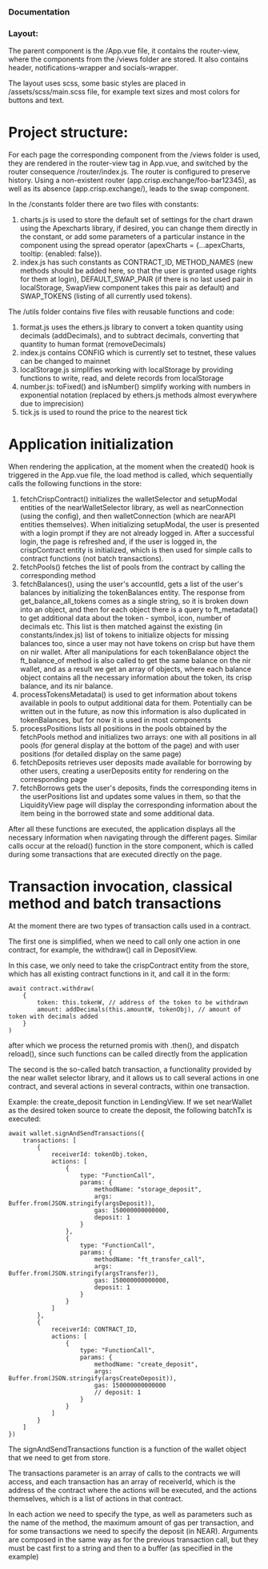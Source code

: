 ### Documentation

### Layout:
The parent component is the /App.vue file, it contains the router-view, where the components from the /views folder are stored. It also contains header, notifications-wrapper and socials-wrapper.

The layout uses scss, some basic styles are placed in /assets/scss/main.scss file, for example text sizes and most colors for buttons and text.

# Project structure:
For each page the corresponding component from the /views folder is used, they are rendered in the router-view tag in App.vue, and switched by the router consequence /router/index.js. The router is configured to preserve history. Using a non-existent router (app.crisp.exchange/foo-bar12345), as well as its absence (app.crisp.exchange/), leads to the swap component. 

In the /constants folder there are two files with constants:

1. charts.js is used to store the default set of settings for the chart drawn using the Apexcharts library, if desired, you can change them directly in the constant, or add some parameters of a particular instance in the component using the spread operator (apexCharts = {...apexCharts, tooltip: {enabled: false}).
2. index.js has such constants as CONTRACT_ID, METHOD_NAMES (new methods should be added here, so that the user is granted usage rights for them at login), DEFAULT_SWAP_PAIR (if there is no last used pair in localStorage, SwapView component takes this pair as default) and SWAP_TOKENS (listing of all currently used tokens).

The /utils folder contains five files with reusable functions and code:

1. format.js uses the ethers.js library to convert a token quantity using decimals (addDecimals), and to subtract decimals, converting that quantity to human format (removeDecimals)
2. index.js contains CONFIG which is currently set to testnet, these values can be changed to mainnet
3. localStorage.js simplifies working with localStorage by providing functions to write, read, and delete records from localStorage
4. number.js: toFixed() and isNumber() simplify working with numbers in exponential notation (replaced by ethers.js methods almost everywhere due to imprecision)
5. tick.js is used to round the price to the nearest tick

# Application initialization

When rendering the application, at the moment when the created() hook is triggered in the App.vue file, the load method is called, which sequentially calls the following functions in the store:

1. fetchCrispContract() initializes the walletSelector and setupModal entities of the nearWalletSelector library, as well as nearConnection (using the config), and then walletConnection (which are nearAPI entities themselves). When initializing setupModal, the user is presented with a login prompt if they are not already logged in. After a successful login, the page is refreshed and, if the user is logged in, the crispContract entity is initialized, which is then used for simple calls to contract functions (not batch transactions).
2. fetchPools() fetches the list of pools from the contract by calling the corresponding method
3. fetchBalances(), using the user's accountId, gets a list of the user's balances by initializing the tokenBalances entity. The response from get_balance_all_tokens comes as a single string, so it is broken down into an object, and then for each object there is a query to ft_metadata() to get additional data about the token - symbol, icon, number of decimals etc. This list is then matched against the existing (in constants/index.js) list of tokens to initialize objects for missing balances too, since a user may not have tokens on crisp but have them on nir wallet. After all manipulations for each tokenBalance object the ft_balance_of method is also called to get the same balance on the nir wallet, and as a result we get an array of objects, where each balance object contains all the necessary information about the token, its crisp balance, and its nir balance.
4. processTokensMetadata() is used to get information about tokens available in pools to output additional data for them. Potentially can be written out in the future, as now this information is also duplicated in tokenBalances, but for now it is used in most components
5. processPositions lists all positions in the pools obtained by the fetchPools method and initializes two arrays: one with all positions in all pools (for general display at the bottom of the page) and with user positions (for detailed display on the same page)
6. fetchDeposits retrieves user deposits made available for borrowing by other users, creating a userDeposits entity for rendering on the corresponding page
7. fetchBorrows gets the user's deposits, finds the corresponding items in the userPositions list and updates some values in them, so that the LiquidityView page will display the corresponding information about the item being in the borrowed state and some additional data.

After all these functions are executed, the application displays all the necessary information when navigating through the different pages. Similar calls occur at the reload() function in the store component, which is called during some transactions that are executed directly on the page.

# Transaction invocation, classical method and batch transactions

At the moment there are two types of transaction calls used in a contract.

The first one is simplified, when we need to call only one action in one contract, for example, the withdraw() call in DepositView.

In this case, we only need to take the crispContract entity from the store, which has all existing contract functions in it, and call it in the form:

```
await contract.withdraw(
    {
        token: this.tokenW, // address of the token to be withdrawn
        amount: addDecimals(this.amountW, tokenObj), // amount of token with decimals added
    }
)
```

after which we process the returned promis with .then(), and dispatch reload(), since such functions can be called directly from the application

The second is the so-called batch transaction, a functionality provided by the near wallet selector library, and it allows us to call several actions in one contract, and several actions in several contracts, within one transaction.

Example: the create_deposit function in LendingView. If we set nearWallet as the desired token source to create the deposit, the following batchTx is executed:

```
await wallet.signAndSendTransactions({
    transactions: [
        {
            receiverId: tokenObj.token,
            actions: [
                {
                    type: "FunctionCall",
                    params: {
                        methodName: "storage_deposit",
                        args: Buffer.from(JSON.stringify(argsDeposit)),
                        gas: 150000000000000,
                        deposit: 1
                    }
                },
                {
                    type: "FunctionCall",
                    params: {
                        methodName: "ft_transfer_call",
                        args: Buffer.from(JSON.stringify(argsTransfer)),
                        gas: 150000000000000,
                        deposit: 1
                    }
                }
            ]
        },
        {
            receiverId: CONTRACT_ID,
            actions: [
                {
                    type: "FunctionCall",
                    params: {
                        methodName: "create_deposit",
                        args: Buffer.from(JSON.stringify(argsCreateDeposit)),
                        gas: 150000000000000
                        // deposit: 1
                    }
                }
            ]
        }
    ]
})
```

The signAndSendTransactions function is a function of the wallet object that we need to get from store.

The transactions parameter is an array of calls to the contracts we will access, and each transaction has an array of receiverId, which is the address of the contract where the actions will be executed, and the actions themselves, which is a list of actions in that contract.

In each action we need to specify the type, as well as parameters such as the name of the method, the maximum amount of gas per transaction, and for some transactions we need to specify the deposit (in NEAR). Arguments are composed in the same way as for the previous transaction call, but they must be cast first to a string and then to a buffer (as specified in the example)

